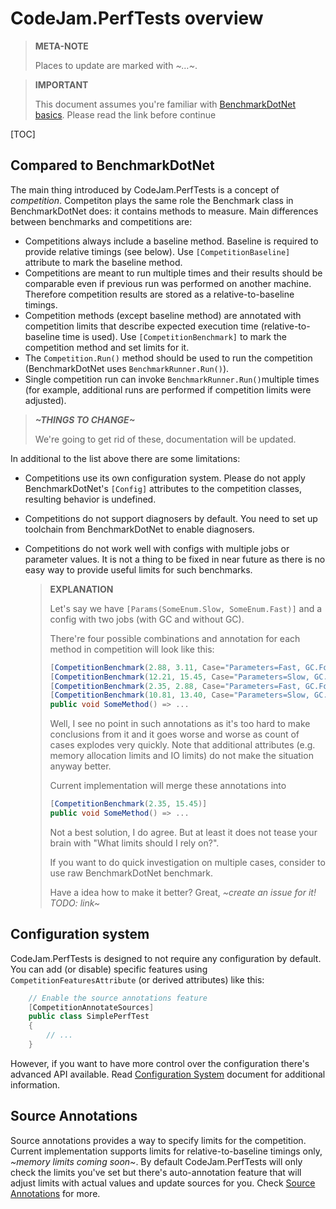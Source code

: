 # CodeJam.PerfTests overview

> **META-NOTE**
>
> Places to update are marked with *~…~*.

> **IMPORTANT**
>
> This document assumes you're familiar with [BenchmarkDotNet basics](http://benchmarkdotnet.org/Overview.htm). Please read the link before continue

[TOC]

## Compared to BenchmarkDotNet

The main thing introduced by CodeJam.PerfTests is a concept of _competition_. Competiton plays the same role the Benchmark class in BenchmarkDotNet does: it contains methods to measure. Main differences between benchmarks and competitions are:

* Competitions always include a baseline method. Baseline is required to provide relative timings (see below). Use `[CompetitionBaseline]` attribute to mark the baseline method.
* Competitions are meant to run multiple times and their results should be comparable even if previous run was performed on another machine. Therefore competition results are stored as a relative-to-baseline timings.
* Competition methods (except baseline method) are annotated with competition limits that describe expected execution time (relative-to-baseline time is used). Use `[CompetitionBenchmark]` to mark the competition method and set limits for it.
* The `Competition.Run()` method should be used to run the competition (BenchmarkDotNet uses `BenchmarkRunner.Run()`).
* Single competition run can invoke `BenchmarkRunner.Run()`multiple times (for example, additional runs are performed if competition limits were adjusted).





> ***~THINGS TO CHANGE~***
>
> We're going to get rid of these, documentation will be updated.

In additional to the list above there are some limitations:

* Competitions use its own configuration system. Please do not apply BenchmarkDotNet's `[Config]` attributes to the competition classes, resulting behavior is undefined.

* Competitions do not support diagnosers by default. You need to set up toolchain from BenchmarkDotNet to enable diagnosers.

* Competitions do not work well with configs with multiple jobs or parameter values. It is not a thing to be fixed in near future as there is no easy way to provide useful limits for such benchmarks.

  > **EXPLANATION**
  >
  > Let's say we have `[Params(SomeEnum.Slow, SomeEnum.Fast)]` and a config with two jobs (with GC and without GC).
  >
  > There're four possible combinations and annotation for each method in competition will look like this:
  >
  > ```c#
  > [CompetitionBenchmark(2.88, 3.11, Case="Parameters=Fast, GC.Force=True")]
  > [CompetitionBenchmark(12.21, 15.45, Case="Parameters=Slow, GC.Force=True")]
  > [CompetitionBenchmark(2.35, 2.88, Case="Parameters=Fast, GC.Force=False")]
  > [CompetitionBenchmark(10.81, 13.40, Case="Parameters=Slow, GC.Force=False")]
  > public void SomeMethod() => ...
  > ```
  >
  > Well, I see no point in such annotations as it's too hard to make conclusions from it and it goes worse and worse as count of cases explodes very quickly. Note that additional attributes (e.g. memory allocation limits and IO limits) do not make the situation anyway better.
  >
  > Current implementation will merge these annotations into
  >
  > ```c#
  > [CompetitionBenchmark(2.35, 15.45)]
  > public void SomeMethod() => ...
  > ```
  >
  > Not a best solution, I do agree. But at least it does not tease your brain with "What limits should I rely on?".
  >
  > If you want to do quick investigation on multiple cases, consider to use raw BenchmarkDotNet benchmark.
  >
  > Have a idea how to make it better? Great, *~create an issue for it! TODO: link~*




## Configuration system 

CodeJam.PerfTests is designed to not require any configuration by default. You can add (or disable) specific features using `CompetitionFeaturesAttribute` (or derived attributes) like this:

```c#
	// Enable the source annotations feature
	[CompetitionAnnotateSources]
	public class SimplePerfTest
	{
		// ...
	}
```

However, if you want to have more control over the configuration there's advanced API available. Read [Configuration System](ConfigurationSystem.md) document for additional information.



## Source Annotations

Source annotations provides a way to specify limits for the competition. Current implementation supports limits for relative-to-baseline timings only, *~memory limits coming soon~*. By default CodeJam.PerfTests will only check the limits you've set but there's auto-annotation feature that will adjust limits with actual values and update sources for you. Check [Source Annotations](SourceAnnotations.md) for more.



